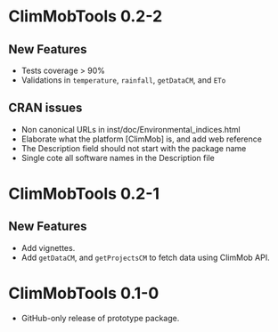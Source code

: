 # ClimMobTools 0.2-2

## New Features

* Tests coverage > 90%
* Validations in `temperature`, `rainfall`, `getDataCM`, and `ETo`

## CRAN issues

* Non canonical URLs in inst/doc/Environmental_indices.html
* Elaborate what the platform [ClimMob] is, and add web reference
* The Description field should not start with the package name
* Single cote all software names in the Description file



# ClimMobTools 0.2-1

## New Features

* Add vignettes.
* Add `getDataCM`, and `getProjectsCM` to fetch data using ClimMob API.


# ClimMobTools 0.1-0

* GitHub-only release of prototype package.